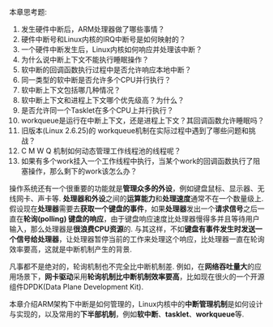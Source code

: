 本章思考题:

1. 发生硬件中断后，ARM处理器做了哪些事情？
2. 硬件中断号和Linux内核的IRQ中断号是如何映射的？
3. 一个硬件中断发生后，Linux内核如何响应并处理该中断？
4. 为什么说中断上下文不能执行睡眠操作？
5. 软中断的回调函数执行过程中是否允许响应本地中断？
6. 同一类型的软中断是否允许多个CPU并行执行？
7. 软中断上下文包括哪几种情况？
8. 软中断上下文和进程上下文哪个优先级高？为什么？
9. 是否允许同一个Tasklet在多个CPU上并行执行？
10. workqueue是运行在中断上下文，还是进程上下文？其回调函数允许睡眠吗？
11. 旧版本(Linux 2.6.25)的 workqueue机制在实际过程中遇到了哪些问题和挑战？
12. C M W Q 机制如何动态管理工作线程池的线程呢？
13.  如果有多个work挂入一个工作线程中执行，当某个work的回调函数执行了阻塞操作，那么剩下的work该怎么办？

操作系统还有一个很重要的功能就是**管理众多的外设**，例如键盘鼠标、显示器、无线网卡、声卡等. **处理器和外设**之间的**运算能力**和**处理速度**通常不在一个数量级上. 假设现在**处理器**需要去**获取一个键盘的事件**，如果**处理器**发出一个**请求信号**之后一直在**轮询(polling) 键盘的响应**，由于键盘响应速度比处理器慢得多并且等待用户输入，那么处理器是**很浪费CPU资源**的. 与其这样，不如**键盘有事件发生时发送一个信号给处理器**，让处理器暂停当前的工作来处理这个响应，比处理器一直在轮询效率要高，这就是中断机制产生的背景. 

凡事都不是绝对的，轮询机制也不完全比中断机制差. 例如，在**网络吞吐量大**的应用场景下，**网卡驱动**采用**轮询机制比中断机制效率要高**，比如现在很火的一个开源组件DPDK(Data Plane Development Kit).

本章介绍ARM架构下中断是如何管理的，Linux内核中的**中断管理机制**是如何设计与实现的，以及常用的**下半部机制**，例如**软中断**、**tasklet**、**workqueue**等. 